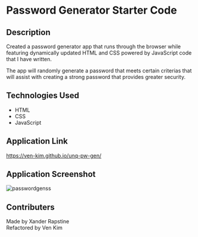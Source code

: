 # Password Generator Starter Code

## Description
Created a password generator app that runs through the browser while featuring dynamically updated HTML and CSS powered by JavaScript code that I have written.

The app will randomly generate a password that meets certain criterias that will assist with creating a strong password that provides greater security.

## Technologies Used
- HTML
- CSS
- JavaScript

## Application Link

https://ven-kim.github.io/unq-pw-gen/

## Application Screenshot

![passwordgenss](https://user-images.githubusercontent.com/85568921/136669093-a344a71c-5197-46f9-82c0-7891ca7ae55a.png)

## Contributers
Made by Xander Rapstine
</br>
Refactored by Ven Kim
